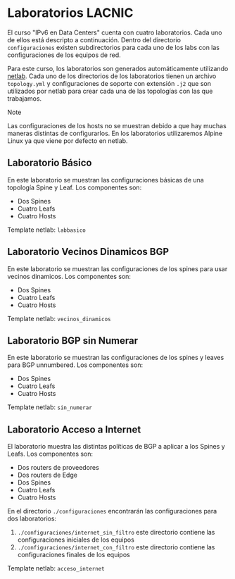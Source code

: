 # Laboratorios LACNIC
El curso "IPv6 en Data Centers" cuenta con cuatro laboratorios. Cada uno de ellos está descripto a continuación. Dentro del directorio `configuraciones` existen subdirectorios para cada uno de los labs con las configuraciones de los equipos de red.

Para este curso, los laboratorios son generados automáticamente utilizando [netlab](https://netlab.tools/). Cada uno de los directorios de los laboratorios tienen un archivo `topology.yml` y configuraciones de soporte con extensión `.j2` que son utilizados por netlab para crear cada una de las topologías con las que trabajamos.
> [!NOTE]
> Las configuraciones de los hosts no se muestran debido a que hay muchas maneras distintas de configurarlos. En los laboratorios utilizaremos Alpine Linux ya que viene por defecto en netlab.
## Laboratorio Básico
En este laboratorio se muestran las configuraciones básicas de una topología Spine y Leaf. Los componentes son:
- Dos Spines
- Cuatro Leafs
- Cuatro Hosts

Template netlab: `labbasico`
## Laboratorio Vecinos Dinamicos BGP
En este laboratorio se muestran las configuraciones de los spines para usar vecinos dinamicos. Los componentes son:
- Dos Spines
- Cuatro Leafs
- Cuatro Hosts

Template netlab: `vecinos_dinamicos`
## Laboratorio BGP sin Numerar
En este laboratorio se muestran las configuraciones de los spines y leaves para BGP unnumbered. Los componentes son:
- Dos Spines
- Cuatro Leafs
- Cuatro Hosts

Template netlab: `sin_numerar`
## Laboratorio Acceso a Internet
El laboratorio muestra las distintas políticas de BGP a aplicar a los Spines y Leafs. Los componentes son:
- Dos routers de proveedores
- Dos routers de Edge
- Dos Spines
- Cuatro Leafs
- Cuatro Hosts

En el directorio `./configuraciones` encontrarán las configuraciones para dos laboratorios:
1. `./configuraciones/internet_sin_filtro` este directorio contiene las configuraciones iniciales de los equipos
2. `./configuraciones/internet_con_filtro` este directorio contiene las configuraciones finales de los equipos 

Template netlab: `acceso_internet`
